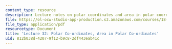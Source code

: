 ```yaml
---
content_type: resource
description: Lecture notes on polar coordinates and area in polar coordinates.
file: https://ol-ocw-studio-app-production.s3.amazonaws.com/courses/18-01-single-variable-calculus-fall-2006/812b038d42079f12b9c82df443eab41c_lec32.pdf
file_type: application/pdf
resourcetype: Document
title: 'Lecture 32: Polar Co-ordinates, Area in Polar Co-ordinates'
uid: 812b038d-4207-9f12-b9c8-2df443eab41c
---
```

